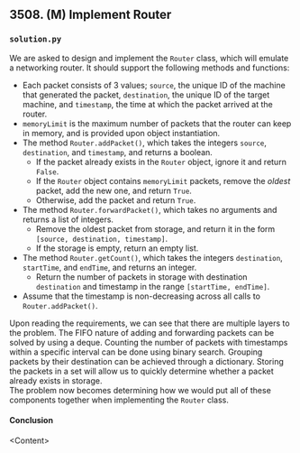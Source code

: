 ## 3508. (M) Implement Router

### `solution.py`
We are asked to design and implement the `Router` class, which will emulate a networking router. It should support the following methods and functions:  
- Each packet consists of 3 values; `source`, the unique ID of the machine that generated the packet, `destination`, the unique ID of the target machine, and `timestamp`, the time at which the packet arrived at the router.
- `memoryLimit` is the maximum number of packets that the router can keep in memory, and is provided upon object instantiation.
- The method `Router.addPacket()`, which takes the integers `source`, `destination`, and `timestamp`, and returns a boolean.
  - If the packet already exists in the `Router` object, ignore it and return `False`.
  - If the `Router` object contains `memoryLimit` packets, remove the *oldest* packet, add the new one, and return `True`.
  - Otherwise, add the packet and return `True`.
- The method `Router.forwardPacket()`, which takes no arguments and returns a list of integers.
  - Remove the oldest packet from storage, and return it in the form `[source, destination, timestamp]`.
  - If the storage is empty, return an empty list.
- The method `Router.getCount()`, which takes the integers `destination`, `startTime`, and `endTime`, and returns an integer.
  - Return the number of packets in storage with destination `destination` and timestamp in the range `[startTime, endTime]`.
- Assume that the timestamp is non-decreasing across all calls to `Router.addPacket()`.

Upon reading the requirements, we can see that there are multiple layers to the problem. The FIFO nature of adding and forwarding packets can be solved by using a deque. Counting the number of packets with timestamps within a specific interval can be done using binary search. Grouping packets by their destination can be achieved through a dictionary. Storing the packets in a set will allow us to quickly determine whether a packet already exists in storage.  
The problem now becomes determining how we would put all of these components together when implementing the `Router` class.

#### Conclusion
\<Content\>  
  

